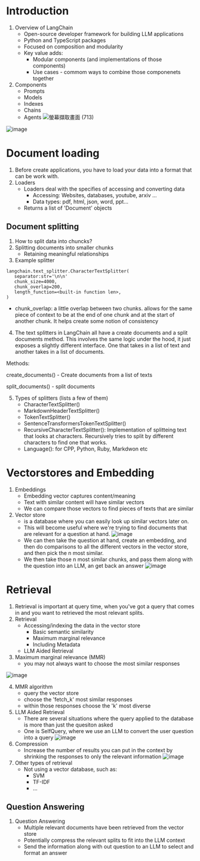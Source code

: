 # Introduction 
1. Overview of LangChain
   - Open-source developer framework for building LLM applications
   - Python and TypeScript packages
   - Focused on composition and modularity
   - Key value adds:
     + Modular components (and implementations of those components)
     + Use cases - commom ways to combine those componenets together
2. Components
   - Prompts
   - Models
   - Indexes
   - Chains
   - Agents
![螢幕擷取畫面 (713)](https://github.com/FionaYuY/LangChain_chat_with_your_data_notes/assets/151610467/761e2b59-8f73-4bdf-a0dc-f5c75b720e80)

![image](https://github.com/FionaYuY/LangChain_chat_with_your_data_notes/blob/03d792a22b260c3f9c8748fe23c66fd52c54661f/RAG.png)

# Document loading 
1. Before create applications, you have to load your data into a format that can be work with.
2. Loaders
   - Loaders deal with the specifies of accessing and converting data
     + Accessing: Websites, databases, youtube, arxiv ...
     + Data types: pdf, html, json, word, ppt...
   - Returns a list of 'Document' objects

## Document splitting
1. How to split data into chuncks?
2. Splitting documents into smaller chunks
   - Retaining meaningful relationships
3. Example splitter

```
langchain.text_splitter.CharacterTextSplitter(
   separator:str='\n\n'
   chunk_size=4000,
   chunk_overlap=200,
   length_function=<built-in function len>,
)
```
   - chunk_overlap: a little overlap between two chunks. allows for the same piece of context to be at the end of one chunk and at the start of another chunk. It helps create some notion of consistency
4. The text splitters in LangChain all have a create documents and a split documents method. This involves the same logic under the hood, it just exposes a slightly different interface. One that takes in a list of text and another takes in a list of documents.

Methods:

create_documents() - Create documents from a list of texts

split_documents() - split documents

5. Types of splitters (lists a few of them)
   - CharacterTextSplitter()
   - MarkdownHeaderTextSplitter()
   - TokenTextSplitter()
   - SentenceTransformersTokenTextSplitter()
   - RecursiveCharacterTextSplitter(): Implementation of splitteing text that looks at characters. Recursively tries to split by different characters to find one that works.
   - Language(): for CPP, Python, Ruby, Markdwon etc

# Vectorstores and Embedding 
1. Embeddings
   - Embedding vector captures content/meaning
   - Text with similar content will have similar vectors
   - We can compare those vectors to find pieces of texts that are similar
2. Vector store
   - is a database where you can easily look up similar vectors later on.
   - This will become useful where we're trying to find documents that are relevant for a question at hand.
![image](https://github.com/FionaYuY/LangChain_chat_with_your_data_notes/blob/eace526aa4ab9764d9cd976a715b4171f625a582/VectorStore.png)
   - We can then take the question at hand, create an embedding, and then do comparisons to all the different vectors in the vector store, and then pick the n most similar.
   - We then take those n most similar chunks, and pass them along with the question into an LLM, an get back an answer
![image](https://github.com/FionaYuY/LangChain_chat_with_your_data_notes/blob/2840aa8cb3fb93f0b21a9232d0de19639501a239/VectorStore_and_Database.png)

# Retrieval
1. Retrieval is important at query time, when you've got a query that comes in and you want to retrieved the most relevant splits.
2. Retrieval
   - Accessing/indexing the data in the vector store
     + Basic semantic similarity
     + Maximum marginal relevance
     + Including Metadata
   - LLM Aided Retrieval
3. Maximum marginal relevance (MMR)
   - you may not always want to choose the most similar responses

![image](https://github.com/FionaYuY/LangChain_chat_with_your_data_notes/assets/151610467/333b2a73-3b73-452f-841f-9bb46d78b06e)

4. MMR algorithm
   - query the vector store
   - choose the 'fetch_k' most similar responses
   - within those responses choose the 'k' most diverse
5. LLM Aided Retrieval
   - There are several situations where the query applied to the database is more than just the quesiton asked
   - One is SelfQuery, where we use an LLM to convert the user question into a query
![image](https://github.com/FionaYuY/LangChain_chat_with_your_data_notes/blob/dcee8c7adff177a69f912b5b9a95abf1405454cc/LLM_Aided_Retrieval.png)
6. Compression
   - Increase the number of results you can put in the context by shrinking the responses to only the relevant information
![image](https://github.com/FionaYuY/LangChain_chat_with_your_data_notes/blob/57207de7ffc4d6672ccf54c168dcbbb342adc8d0/screenshots/Compression.png)
7. Other types of retrieval
   - Not using a vector database, such as:
     + SVM
     + TF-IDF
     + ...

## Question Answering
1. Question Answering
   - Multiple relevant documents have been retrieved from the vector store
   - Potentially compress the relevant splits to fit into the LLM context
   - Send the information along with out question to an LLM to select and format an answer







